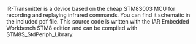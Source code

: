 IR-Transmitter is a device based on the cheap STM8S003 MCU for recording and replaying infrared commands.
You can find it schematic in the included pdf file.
This source code is written with the IAR Embedded Workbench STM8 edition and can be compiled with STM8S_StdPeriph_Library.

